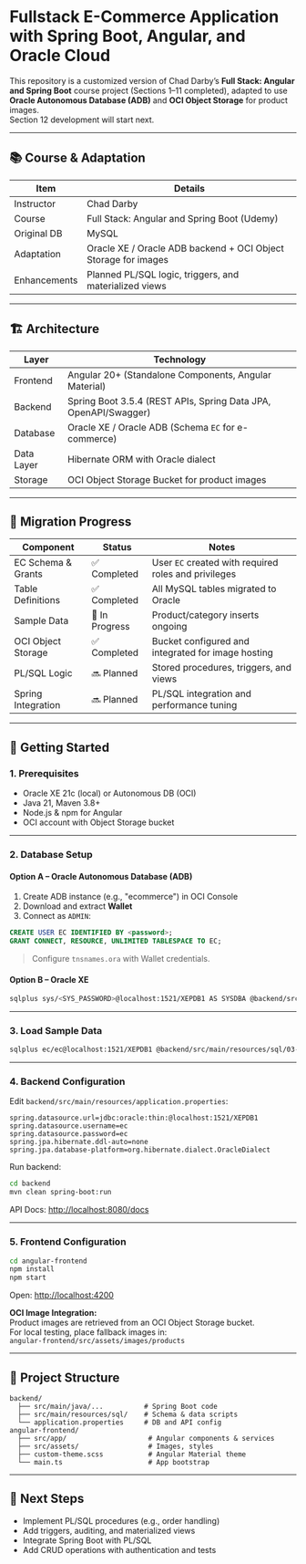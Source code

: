 # Fullstack E-Commerce Application with Spring Boot, Angular, and Oracle Cloud

This repository is a customized version of Chad Darby’s **Full Stack: Angular and Spring Boot** course project (Sections 1–11 completed), adapted to use **Oracle Autonomous Database (ADB)** and **OCI Object Storage** for product images.  
Section 12 development will start next.

--- 

## 📚 Course & Adaptation

| Item         | Details                                                                 |
|--------------|-------------------------------------------------------------------------|
| Instructor   | Chad Darby                                                              |
| Course       | Full Stack: Angular and Spring Boot (Udemy)                             |
| Original DB  | MySQL                                                                   |
| Adaptation   | Oracle XE / Oracle ADB backend + OCI Object Storage for images          |
| Enhancements | Planned PL/SQL logic, triggers, and materialized views                  |

---

## 🏗 Architecture

| Layer      | Technology                                                            |
|------------|------------------------------------------------------------------------|
| Frontend   | Angular 20+ (Standalone Components, Angular Material)                  |
| Backend    | Spring Boot 3.5.4 (REST APIs, Spring Data JPA, OpenAPI/Swagger)         |
| Database   | Oracle XE / Oracle ADB (Schema `EC` for e-commerce)                     |
| Data Layer | Hibernate ORM with Oracle dialect                                      |
| Storage    | OCI Object Storage Bucket for product images                           |

---

## 🔄 Migration Progress

| Component            | Status       | Notes                                                                            |
|----------------------|--------------|----------------------------------------------------------------------------------|
| EC Schema & Grants   | ✅ Completed | User `EC` created with required roles and privileges                             |
| Table Definitions    | ✅ Completed | All MySQL tables migrated to Oracle                                              |
| Sample Data          | 🔶 In Progress | Product/category inserts ongoing                                                 |
| OCI Object Storage   | ✅ Completed | Bucket configured and integrated for image hosting                               |
| PL/SQL Logic         | 🔜 Planned   | Stored procedures, triggers, and views                                           |
| Spring Integration   | 🔜 Planned   | PL/SQL integration and performance tuning                                        |

---

## 🚀 Getting Started

### 1. Prerequisites

- Oracle XE 21c (local) or Autonomous DB (OCI)
- Java 21, Maven 3.8+
- Node.js & npm for Angular
- OCI account with Object Storage bucket

---

### 2. Database Setup

#### Option A – Oracle Autonomous Database (ADB)

1. Create ADB instance (e.g., "ecommerce") in OCI Console  
2. Download and extract **Wallet**
3. Connect as `ADMIN`:

```sql
CREATE USER EC IDENTIFIED BY <password>;
GRANT CONNECT, RESOURCE, UNLIMITED TABLESPACE TO EC;
```

> Configure `tnsnames.ora` with Wallet credentials.

#### Option B – Oracle XE

```bash
sqlplus sys/<SYS_PASSWORD>@localhost:1521/XEPDB1 AS SYSDBA @backend/src/main/resources/sql/02-create-user-and-schema.sql
```

---

### 3. Load Sample Data

```bash
sqlplus ec/ec@localhost:1521/XEPDB1 @backend/src/main/resources/sql/03-insert-sample-data.sql
```

---

### 4. Backend Configuration

Edit `backend/src/main/resources/application.properties`:

```properties
spring.datasource.url=jdbc:oracle:thin:@localhost:1521/XEPDB1
spring.datasource.username=ec
spring.datasource.password=ec
spring.jpa.hibernate.ddl-auto=none
spring.jpa.database-platform=org.hibernate.dialect.OracleDialect
```

Run backend:

```bash
cd backend
mvn clean spring-boot:run
```

API Docs: [http://localhost:8080/docs](http://localhost:8080/docs)

---

### 5. Frontend Configuration

```bash
cd angular-frontend
npm install
npm start
```

Open: [http://localhost:4200](http://localhost:4200)

**OCI Image Integration:**  
Product images are retrieved from an OCI Object Storage bucket.  
For local testing, place fallback images in:  
`angular-frontend/src/assets/images/products`

---

## 📂 Project Structure

```plaintext
backend/
  ├── src/main/java/...          # Spring Boot code
  ├── src/main/resources/sql/    # Schema & data scripts
  └── application.properties     # DB and API config
angular-frontend/
  ├── src/app/                    # Angular components & services
  ├── src/assets/                 # Images, styles
  ├── custom-theme.scss           # Angular Material theme
  └── main.ts                     # App bootstrap
```

---

## 🔮 Next Steps

- Implement PL/SQL procedures (e.g., order handling)
- Add triggers, auditing, and materialized views
- Integrate Spring Boot with PL/SQL
- Add CRUD operations with authentication and tests
